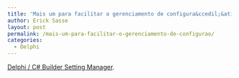 ```yaml
---
title: 'Mais um para facilitar o gerenciamento de configura&ccedil;&atilde;o'
author: Erick Sasse
layout: post
permalink: /mais-um-para-facilitar-o-gerenciamento-de-configurao/
categories:
  - Delphi
---
```

[Delphi / C# Builder Setting Manager][1].

 [1]: http://blogs.slcdug.org/esaputra/archive/2004/12/15/724.aspx